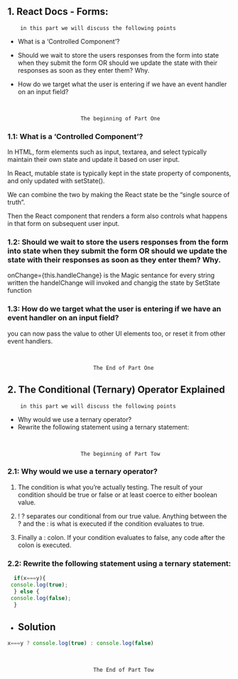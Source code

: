 ## 1.  React Docs - Forms:
        in this part we will discuss the following points


* What is a ‘Controlled Component’?

* Should we wait to store the users responses from the form into state when they submit the form OR should we update the state with their responses as soon as they enter them? Why.

* How do we target what the user is entering if we have an event handler on an input field?


<br/>

                           The beginning of Part One

### 1.1: What is a ‘Controlled Component’?

In HTML, form elements such as input, textarea, and select typically maintain their own state and update it based on user input. 

In React, mutable state is typically kept in the state property of components, and only updated with setState().

We can combine the two by making the React state be the “single source of truth”.       

Then the React component that renders a form also controls what happens in that form on subsequent user input. 
### 1.2: Should we wait to store the users responses from the form into state when they submit the form OR should we update the state with their responses as soon as they enter them? Why.

onChange={this.handleChange}
is the Magic sentance for every string written the handelChange will invoked and changig the state by SetState function


### 1.3: How do we target what the user is entering if we have an event handler on an input field?

you can now pass the value to other UI elements too, or reset it from other event handlers.




<br/>

    
                               The End of Part One


## 2. The Conditional (Ternary) Operator Explained
        in this part we will discuss the following points


* Why would we use a ternary operator?
* Rewrite the following statement using a ternary statement:

<br/>

                           The beginning of Part Tow

### 2.1: Why would we use a ternary operator?  

1. The condition is what you’re actually testing. The result of your condition should be true or false or at least coerce to either boolean value.
2. ! ? separates our conditional from our true value. Anything between the ? and the : is what is executed if the condition evaluates to true.

3. Finally a : colon. If your condition evaluates to false, any code after the colon is executed.

### 2.2: Rewrite the following statement using a ternary statement:

```javascript
  if(x===y){
 console.log(true);
  } else {
 console.log(false);
  }
```
- ## Solution
```javascript
x===y ? console.log(true) : console.log(false)
```
<br/>

    
                               The End of Part Tow

